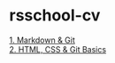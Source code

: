# rsschool-cv
[1. Markdown & Git](https://github.com/rolling-scopes-school/tasks/blob/master/tasks/cv/git-markdown.md)<br/>
[2. HTML, CSS & Git Basics](https://github.com/rolling-scopes-school/tasks/blob/master/tasks/cv/git-markdown.md)
